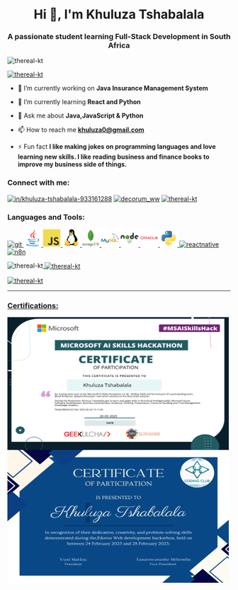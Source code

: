 <h1 align="center">Hi 👋, I'm Khuluza Tshabalala</h1>
<h3 align="center">A passionate student learning Full-Stack Development in South Africa</h3>

<p align="left"> <img src="https://komarev.com/ghpvc/?username=thereal-kt&label=Profile%20views&color=0e75b6&style=flat" alt="thereal-kt" /> </p>

<p align="left"> <a href="https://github.com/ryo-ma/github-profile-trophy"><img src="https://github-profile-trophy.vercel.app/?username=thereal-kt" alt="thereal-kt" /></a> </p>

- 🔭 I’m currently working on **Java Insurance Management System**

- 🌱 I’m currently learning **React and Python**

- 💬 Ask me about **Java,JavaScript & Python**

- 📫 How to reach me **khuluza0@gmail.com**

- ⚡ Fun fact **I like making jokes on programming languages and love learning new skills. I like reading business and finance books to improve my business side of things.**

<h3 align="left">Connect with me:</h3>
<p align="left">
<a href="https://linkedin.com/in/in/khuluza-tshabalala-933161288" target="blank"><img align="center" src="https://raw.githubusercontent.com/rahuldkjain/github-profile-readme-generator/master/src/images/icons/Social/linked-in-alt.svg" alt="in/khuluza-tshabalala-933161288" height="30" width="40" /></a>
<a href="https://instagram.com/decorum_ww" target="blank"><img align="center" src="https://raw.githubusercontent.com/rahuldkjain/github-profile-readme-generator/master/src/images/icons/Social/instagram.svg" alt="decorum_ww" height="30" width="40" /></a>
<a href="https://www.leetcode.com/thereal-kt" target="blank"><img align="center" src="https://raw.githubusercontent.com/rahuldkjain/github-profile-readme-generator/master/src/images/icons/Social/leet-code.svg" alt="thereal-kt" height="30" width="40" /></a>
</p>

<h3 align="left">Languages and Tools:</h3>
<p align="left"> <a href="https://git-scm.com/" target="_blank" rel="noreferrer"> <img src="https://www.vectorlogo.zone/logos/git-scm/git-scm-icon.svg" alt="git" width="40" height="40"/> </a> <a href="https://www.java.com" target="_blank" rel="noreferrer"> <img src="https://raw.githubusercontent.com/devicons/devicon/master/icons/java/java-original.svg" alt="java" width="40" height="40"/> </a> <a href="https://developer.mozilla.org/en-US/docs/Web/JavaScript" target="_blank" rel="noreferrer"> <img src="https://raw.githubusercontent.com/devicons/devicon/master/icons/javascript/javascript-original.svg" alt="javascript" width="40" height="40"/> </a> <a href="https://www.linux.org/" target="_blank" rel="noreferrer"> <img src="https://raw.githubusercontent.com/devicons/devicon/master/icons/linux/linux-original.svg" alt="linux" width="40" height="40"/> </a> <a href="https://www.mongodb.com/" target="_blank" rel="noreferrer"> <img src="https://raw.githubusercontent.com/devicons/devicon/master/icons/mongodb/mongodb-original-wordmark.svg" alt="mongodb" width="40" height="40"/> </a> <a href="https://www.mysql.com/" target="_blank" rel="noreferrer"> <img src="https://raw.githubusercontent.com/devicons/devicon/master/icons/mysql/mysql-original-wordmark.svg" alt="mysql" width="40" height="40"/> </a> <a href="https://nodejs.org" target="_blank" rel="noreferrer"> <img src="https://raw.githubusercontent.com/devicons/devicon/master/icons/nodejs/nodejs-original-wordmark.svg" alt="nodejs" width="40" height="40"/> </a> <a href="https://www.oracle.com/" target="_blank" rel="noreferrer"> <img src="https://raw.githubusercontent.com/devicons/devicon/master/icons/oracle/oracle-original.svg" alt="oracle" width="40" height="40"/> </a> <a href="https://www.python.org" target="_blank" rel="noreferrer"> <img src="https://raw.githubusercontent.com/devicons/devicon/master/icons/python/python-original.svg" alt="python" width="40" height="40"/> </a> <a href="https://reactnative.dev/" target="_blank" rel="noreferrer"> <img src="https://reactnative.dev/img/header_logo.svg" alt="reactnative" width="40" height="40"/> <img src="https://encrypted-tbn0.gstatic.com/images?q=tbn:ANd9GcR606fHc0plOwiOtKYGK30C3oNPPQjRdy4CJQ&s" alt="n8n" width="40" </a> </p>

<p><img align="left" src="https://github-readme-stats.vercel.app/api/top-langs?username=thereal-kt&show_icons=true&locale=en&layout=compact" alt="thereal-kt" /></p>

<p>&nbsp;<img align="center" src="https://github-readme-stats.vercel.app/api?username=thereal-kt&show_icons=true&locale=en" alt="thereal-kt" /></p>

<p><img align="center" src="https://github-readme-streak-stats.herokuapp.com/?user=thereal-kt&" alt="thereal-kt" /></p>

****
<h3 align="left">Certifications:</h3>
<img align="center" src="/Images/Khuluza Microsoft AI Skills Hackathon - 20250520174509.png" width="500" height="300" />
<img alignt="center" src="/Images/Screenshot 2025-05-20 175440.png" width="500" height="300" />
